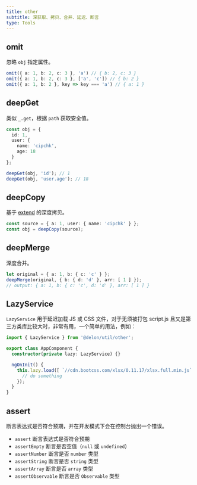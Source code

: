 ```yaml
---
title: other
subtitle: 深获取、拷贝、合并、延迟、断言
type: Tools
---
```


## omit

忽略 `obj` 指定属性。

```ts
omit({ a: 1, b: 2, c: 3 }, 'a') // { b: 2, c: 3 }
omit({ a: 1, b: 2, c: 3 }, ['a', 'c']) // { b: 2 }
omit({ a: 1, b: 2 }, key => key === 'a') // { a: 1 }
```

## deepGet

类似 `_.get`，根据 `path` 获取安全值。

```ts
const obj = {
  id: 1,
  user: {
    name: 'cipchk',
    age: 18
  }
};

deepGet(obj, 'id'); // 1
deepGet(obj, 'user.age'); // 18
```

## deepCopy

基于 [extend](https://github.com/justmoon/node-extend) 的深度拷贝。

```ts
const source = { a: 1, user: { name: 'cipchk' } };
const obj = deepCopy(source);
```

## deepMerge

深度合并。

```ts
let original = { a: 1, b: { c: 'c' } };
deepMerge(original, { b: { d: 'd' }, arr: [ 1 ] });
// output: { a: 1, b: { c: 'c', d: 'd' }, arr: [ 1 ] }
```

## LazyService

`LazyService` 用于延迟加载 JS 或 CSS 文件，对于无须被打包 script.js 且又是第三方类库比较大时，非常有用，一个简单的用法，例如：

```ts
import { LazyService } from '@delon/util/other';

export class AppComponent {
  constructor(private lazy: LazyService) {}

  ngOnInit() {
    this.lazy.load([ `//cdn.bootcss.com/xlsx/0.11.17/xlsx.full.min.js` ]).then(() => {
      // do something
    });
  }
}
```

## assert

断言表达式是否符合预期，并在开发模式下会在控制台抛出一个错误。

- `assert` 断言表达式是否符合预期
- `assertEmpty` 断言是否空值（`null` 或 `undefined`）
- `assertNumber` 断言是否 `number` 类型
- `assertString` 断言是否 `string` 类型
- `assertArray` 断言是否 `array` 类型
- `assertObservable` 断言是否 `Observable` 类型
